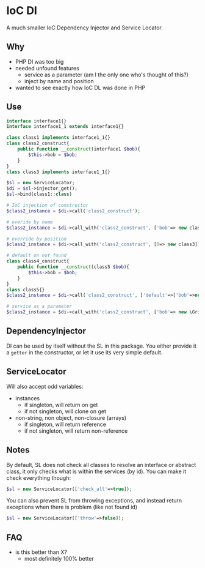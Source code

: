 # IoC DI
A much smaller IoC Dependency Injector and Service Locator.

## Why
-	PHP DI was too big
-	needed unfound features
	-	service as a parameter (am I the only one who's thought of this?)
	-	inject by name and position
-	wanted to see exactly how IoC DL was done in PHP

## Use

```php
interface interface1{}
interface interface1_1 extends interface1{}

class class1 implements interface1_1{}
class class2_construct{
	public function __construct(interface1 $bob){
		$this->bob = $bob;
	}
}
class class3 implements interface1_1{}

$sl = new ServiceLocator;
$di = $sl->injector_get();
$sl->bind(class1::class)

# IoC injection of constructor
$class2_instance = $di->call('class2_construct');

# overide by name
$class2_instance = $di->call_with('class2_construct', ['bob'=> new class3]);

# override by position
$class2_instance = $di->call_with('class2_construct', [0=> new class3]);

# default on not found
class class4_construct{
	public function __construct(class5 $bob){
		$this->bob = $bob;
	}
}
class class5{}
$class2_instance = $di->call('class2_construct', ['default'=>['bob'=>new class5]]);

# service as a parameter
$class2_instance = $di->call_with('class2_construct', ['bob'=> new \Grithin\IoC\Service('class3')]);


```

## DependencyInjector
DI can be used by itself without the SL in this package.  You either provide it a `getter` in the constructor, or let it use its very simple default.

## ServiceLocator
Will also accept odd variables:
-	instances
	-	if singleton, will return on get
	-	if not singleton, will clone on get
-	non-string, non object, non-closure (arrays)
	-	if singleton, will return reference
	-	if not singleton, will return non-reference


## Notes
By default, SL does not check all classes to resolve an interface or abstract class, it only checks what is within the services (by id).  You can make it check everything though:
```php
$sl = new ServiceLocator(['check_all'=>true]);
```
You can also prevent SL from throwing exceptions, and instead return exceptions when there is problem (like not found id)
```php
$sl = new ServiceLocator(['throw'=>false]);
```


## FAQ
-	is this better than X?
	-	most definitely 100% better